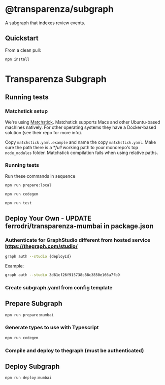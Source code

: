 # @transparenza/subgraph

A subgraph that indexes review events.

## Quickstart

From a clean pull:
```sh
npm install
```

# Transparenza Subgraph

## Running tests

### Matchstick setup

We're using [Matchstick](https://github.com/LimeChain/matchstick). Matchstick supports Macs and other Ubuntu-based machines natively. For other operating systems they have a Docker-based solution (see their repo for more info).

Copy `matchstick.yaml.example` and name the copy `matchstick.yaml`. Make sure the path there is a \*_full_ working path to your monorepo's top `node_modules` folder. Matchstick compilation fails when using relative paths.

### Running tests

Run these commands in sequence

```sh
npm run prepare:local 
```

```sh
npm run codegen
```

```sh
npm run test
```

## Deploy Your Own - UPDATE ferrodri/transparenza-mumbai in package.json

### Authenticate for GraphStudio different from hosted service https://thegraph.com/studio/

```sh
graph auth --studio {deployId}
```
Example: 
```sh
graph auth --studio 3d61ef26f915738c88c3850e166a7fb9
```

### Create subgraph.yaml from config template

## Prepare Subgraph
```sh
npm run prepare:mumbai

```

### Generate types to use with Typescript

```sh
npm run codegen
```

### Compile and deploy to thegraph (must be authenticated)

## Deploy Subgraph
```sh
npm run deploy:mumbai
```
